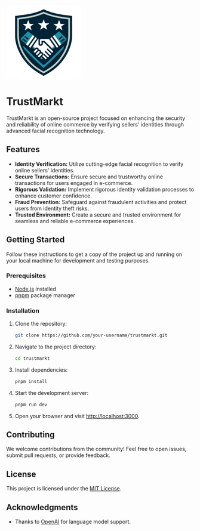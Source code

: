 <img src="src/assets/TrustMarkt.png" alt="TrustMarkt Logo" width="200" style="border-radius: 10px;" />

# TrustMarkt

TrustMarkt is an open-source project focused on enhancing the security and reliability of online commerce by verifying sellers' identities through advanced facial recognition technology.

## Features

- **Identity Verification:** Utilize cutting-edge facial recognition to verify online sellers' identities.
- **Secure Transactions:** Ensure secure and trustworthy online transactions for users engaged in e-commerce.
- **Rigorous Validation:** Implement rigorous identity validation processes to enhance customer confidence.
- **Fraud Prevention:** Safeguard against fraudulent activities and protect users from identity theft risks.
- **Trusted Environment:** Create a secure and trusted environment for seamless and reliable e-commerce experiences.

## Getting Started

Follow these instructions to get a copy of the project up and running on your local machine for development and testing purposes.

### Prerequisites

- [Node.js](https://nodejs.org/) installed
- [pnpm](https://pnpm.io/) package manager

### Installation

1. Clone the repository:

   ```bash
   git clone https://github.com/your-username/trustmarkt.git
   ```

2. Navigate to the project directory:

   ```bash
   cd trustmarkt
   ```

3. Install dependencies:

   ```bash
   pnpm install
   ```

4. Start the development server:

   ```bash
   pnpm run dev
   ```

5. Open your browser and visit [http://localhost:3000](http://localhost:3000).

## Contributing

We welcome contributions from the community! Feel free to open issues, submit pull requests, or provide feedback.

## License

This project is licensed under the [MIT License](LICENSE).

## Acknowledgments

- Thanks to [OpenAI](https://www.openai.com/) for language model support.

